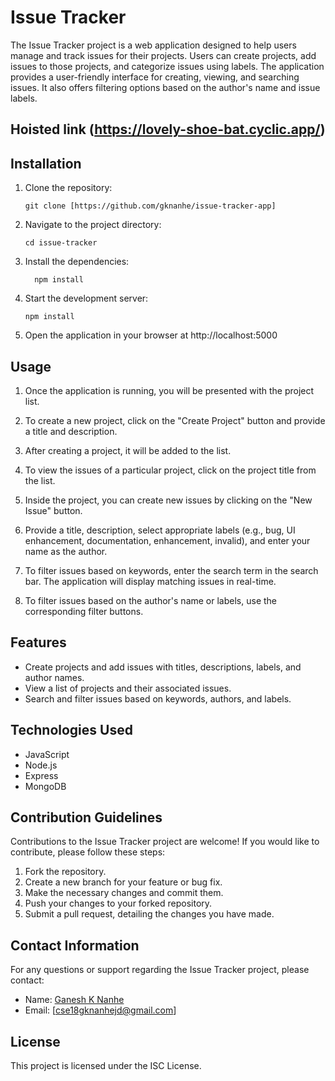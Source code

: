 
# Issue Tracker

The Issue Tracker project is a web application designed to help users manage and track issues for their projects. Users can create projects, add issues to those projects, and categorize issues using labels. The application provides a user-friendly interface for creating, viewing, and searching issues. It also offers filtering options based on the author's name and issue labels.
## Hoisted link (https://lovely-shoe-bat.cyclic.app/)
## Installation

1. Clone the repository:
   ```shell
   git clone [https://github.com/gknanhe/issue-tracker-app]
   
2. Navigate to the project directory:
    ```shell
    cd issue-tracker

3. Install the dependencies:
    ```shell
      npm install
    
4. Start the development server:
      ```shell
      npm install

5. Open the application in your browser at http://localhost:5000


## Usage
1. Once the application is running, you will be presented with the project list.

2. To create a new project, click on the "Create Project" button and provide a title and description.

3. After creating a project, it will be added to the list.

4. To view the issues of a particular project, click on the project title from the list.

5. Inside the project, you can create new issues by clicking on the "New Issue" button.

6. Provide a title, description, select appropriate labels (e.g., bug, UI enhancement, documentation, enhancement, invalid), and enter your name as the author.

7. To filter issues based on keywords, enter the search term in the search bar. The application will display matching issues in real-time.

8. To filter issues based on the author's name or labels, use the corresponding filter buttons.

## Features
- Create projects and add issues with titles, descriptions, labels, and author names.
- View a list of projects and their associated issues.
- Search and filter issues based on keywords, authors, and labels.

## Technologies Used
- JavaScript
- Node.js
- Express
- MongoDB

## Contribution Guidelines
Contributions to the Issue Tracker project are welcome! If you would like to contribute, please follow these steps:

1.  Fork the repository.
2.  Create a new branch for your feature or bug fix.
3.  Make the necessary changes and commit them.
4.  Push your changes to your forked repository.
5.  Submit a pull request, detailing the changes you have made.



## Contact Information
For any questions or support regarding the Issue Tracker project, please contact:

- Name: [Ganesh K Nanhe](https://github.com/gknanhe/issue-tracker-app)
- Email: [cse18gknanhejd@gmail.com]

## License

This project is licensed under the ISC License.



